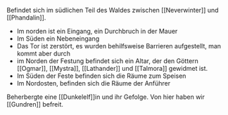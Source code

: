 Befindet sich im südlichen Teil des Waldes zwischen [[Neverwinter]] und [[Phandalin]].

- Im norden ist ein Eingang, ein Durchbruch in der Mauer
- Im Süden ein Nebeneingang
- Das Tor ist zerstört, es wurden behilfsweise Barrieren aufgestellt, man kommt aber durch
- im Norden der Festung befindet sich ein Altar, der den Göttern [[Ogmar]], [[Mystra]], [[Lathander]] und [[Talmora]] gewidmet ist.
- Im Süden der Feste befinden sich die Räume zum Speisen
- Im Nordosten, befinden sich die Räume der Anführer

Beherbergte eine [[Dunkelelf]]in und ihr Gefolge. Von hier haben wir [[Gundren]] befreit.